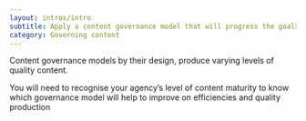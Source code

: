 ```yaml
---
layout: intros/intro
subtitle: Apply a content governance model that will progress the goals of your agency’s content strategy.
category: Governing content
---
```

Content governance models by their design, produce varying levels of quality content.

You will need to recognise your agency’s level of content maturity to know which governance model will help to improve on efficiencies and quality production
